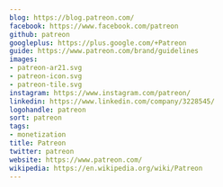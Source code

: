 ```yaml
---
blog: https://blog.patreon.com/
facebook: https://www.facebook.com/patreon
github: patreon
googleplus: https://plus.google.com/+Patreon
guide: https://www.patreon.com/brand/guidelines
images:
- patreon-ar21.svg
- patreon-icon.svg
- patreon-tile.svg
instagram: https://www.instagram.com/patreon/
linkedin: https://www.linkedin.com/company/3228545/
logohandle: patreon
sort: patreon
tags:
- monetization
title: Patreon
twitter: patreon
website: https://www.patreon.com/
wikipedia: https://en.wikipedia.org/wiki/Patreon
---
```

